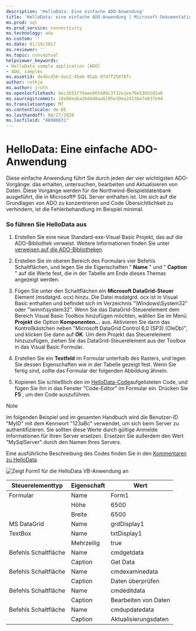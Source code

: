 ```yaml
---
description: 'HelloData: Eine einfache ADO-Anwendung'
title: 'HelloData: eine einfache ADO-Anwendung | Microsoft-Dokumentation'
ms.prod: sql
ms.prod_service: connectivity
ms.technology: ado
ms.custom: ''
ms.date: 01/19/2017
ms.reviewer: ''
ms.topic: conceptual
helpviewer_keywords:
- HelloData sample application [ADO]
- ADO, samples
ms.assetid: de4bcd56-dac2-45e6-95ab-9fd7f25878fc
author: rothja
ms.author: jroth
ms.openlocfilehash: bec2b55f7daee865489c3f32e1ee70e53b9102a6
ms.sourcegitcommit: 18a98ea6a30d448aa6195e10ea2413be7e837e94
ms.translationtype: MT
ms.contentlocale: de-DE
ms.lasthandoff: 08/27/2020
ms.locfileid: "88980631"
---
```

# <a name="hellodata-a-simple-ado-application"></a>HelloData: Eine einfache ADO-Anwendung
Diese einfache Anwendung führt Sie durch jeden der vier wichtigsten ADO-Vorgänge: das erhalten, untersuchen, bearbeiten und Aktualisieren von Daten. Diese Vorgänge werden für die Northwind-Beispieldatenbank ausgeführt, die in Microsoft® SQL Server enthalten ist. Um sich auf die Grundlagen von ADO zu konzentrieren und Code Übersichtlichkeit zu verhindern, ist die Fehlerbehandlung im Beispiel minimal.  
  
### <a name="to-run-hellodata"></a>So führen Sie HelloData aus  
  
1.  Erstellen Sie eine neue Standard-exe-Visual Basic Projekt, das auf die ADO-Bibliothek verweist. Weitere Informationen finden Sie unter [verweisen auf die ADO-Bibliotheken](../referencing-the-ado-libraries.md).  
  
2.  Erstellen Sie im oberen Bereich des Formulars vier Befehls Schaltflächen, und legen Sie die Eigenschaften " **Name** " und " **Caption** " auf die Werte fest, die in der Tabelle am Ende dieses Themas angezeigt werden.  
  
3.  Fügen Sie unter den Schaltflächen ein **Microsoft DataGrid-Steuer** Element (msdatgrd. ocx) hinzu. Die Datei msdatgrd. ocx ist in Visual Basic enthalten und befindet sich im Verzeichnis "\Windows\System32" oder "\winnt\system32". Wenn Sie das DataGrid-Steuerelement dem Bereich Visual Basic Toolbox hinzufügen möchten, wählen Sie im Menü **Projekt** die Option **Komponenten...** aus. Aktivieren Sie dann das Kontrollkästchen neben "Microsoft DataGrid Control 6,0 (SP3) (OleDb)", und klicken Sie dann auf **OK**. Um dem Projekt das Steuerelement hinzuzufügen, ziehen Sie das DataGrid-Steuerelement aus der Toolbox in das Visual Basic Formular.  
  
4.  Erstellen Sie ein **Textfeld** im Formular unterhalb des Rasters, und legen Sie dessen Eigenschaften wie in der Tabelle gezeigt fest. Wenn Sie fertig sind, sollte das Formular der folgenden Abbildung ähneln.  
  
5.  Kopieren Sie schließlich den im [HelloData-Code](./hellodata-code.md)aufgelisteten Code, und fügen Sie ihn in das Fenster "Code-Editor" im Formular ein. Drücken Sie **F5** , um den Code auszuführen.  
  
> [!NOTE]
>  Im folgenden Beispiel und im gesamten Handbuch wird die Benutzer-ID "MyID" mit dem Kennwort "123aBc" verwendet, um sich beim Server zu authentifizieren. Sie sollten diese Werte durch gültige Anmelde Informationen für Ihren Server ersetzen. Ersetzen Sie außerdem den Wert "MySqlServer" durch den Namen Ihres Servers.  
  
 Eine ausführliche Beschreibung des Codes finden Sie in den [Kommentaren zu HelloData](./comments-on-hellodata.md).  
  
 ![Zeigt Form1 für die HelloData VB-Anwendung an](../../../ado/guide/data/media/hellodata.gif "HelloData")  
  
|Steuerelementtyp|Eigenschaft|Wert|  
|------------------|--------------|-----------|  
|Formular|Name|Form1|  
||Höhe|6500|  
||Breite|6500|  
|MS DataGrid|Name|grdDisplay1|  
|TextBox|Name|txtDisplay1|  
||Mehrzeilig|true|  
|Befehls Schaltfläche|Name|cmdgetdata|  
||Caption|Get Data|  
|Befehls Schaltfläche|Name|cmdexaminedata|  
||Caption|Daten überprüfen|  
|Befehls Schaltfläche|Name|cmdeditdata|  
||Caption| Bearbeiten von Daten|  
|Befehls Schaltfläche|Name|cmdupdatedata|  
||Caption|Aktualisierungsdaten|
